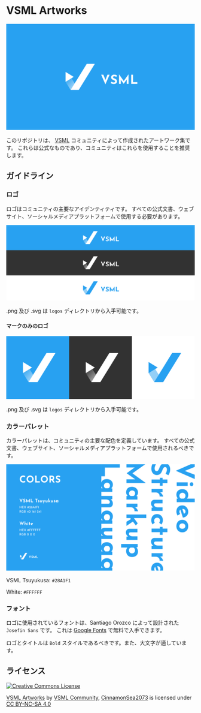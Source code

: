 # VSML Artworks

![banner-color.svg](banners/banner-color.svg)



このリポジトリは、 [VSML](https://github.com/vsml-org) コミュニティによって作成されたアートワーク集です。 
これらは公式なものであり、コミュニティはこれらを使用することを推奨します。

## ガイドライン
### ロゴ
ロゴはコミュニティの主要なアイデンティティです。 すべての公式文書、ウェブサイト、ソーシャルメディアプラットフォームで使用する必要があります。 

![logos.svg](samples/logos.svg)

.png 及び .svg は `logos` ディレクトリから入手可能です。

#### マークのみのロゴ

![marks.svg](samples/marks.svg)

.png 及び .svg は `logos` ディレクトリから入手可能です。

### カラーパレット
カラーパレットは、コミュニティの主要な配色を定義しています。
すべての公式文書、ウェブサイト、ソーシャルメディアプラットフォームで使用されるべきです。

![colors.svg](samples/colors.svg)

VSML Tsuyukusa: `#28A1F1`

White: `#FFFFFF`

### フォント
ロゴに使用されているフォントは、Santiago Orozco によって設計された `Josefin Sans` です。 これは [Google Fonts](https://fonts.google.com/specimen/Josefin+Sans) で無料で入手できます。

ロゴとタイトルは `Bold` スタイルであるべきです。また、大文字が適しています。

## ライセンス
<a rel="license" href="http://creativecommons.org/licenses/by-nc-sa/4.0/"><img alt="Creative Commons License" style="border-width:0" src="https://i.creativecommons.org/l/by-nc-sa/4.0/88x31.png" /></a><br />
<p xmlns:cc="http://creativecommons.org/ns#" xmlns:dct="http://purl.org/dc/terms/"><a property="dct:title" rel="cc:attributionURL" href="https://github.com/vsml-org/artwork">VSML Artworks</a> by <a rel="cc:attributionURL dct:creator" property="cc:attributionName" href="https://github.com/vsml-org">VSML Community</a>, <a rel="cc:attributionURL dct:creator" property="cc:attributionName" href="https://github.com/CinnamonSea2073">CinnamonSea2073</a> is licensed under <a href="https://creativecommons.org/licenses/by-nc-sa/4.0/?ref=chooser-v1" target="_blank" rel="license noopener noreferrer" style="display:inline-block;">CC BY-NC-SA 4.0<img style="height:22px!important;margin-left:3px;vertical-align:text-bottom;" src="https://mirrors.creativecommons.org/presskit/icons/cc.svg?ref=chooser-v1" alt=""><img style="height:22px!important;margin-left:3px;vertical-align:text-bottom;" src="https://mirrors.creativecommons.org/presskit/icons/by.svg?ref=chooser-v1" alt=""><img style="height:22px!important;margin-left:3px;vertical-align:text-bottom;" src="https://mirrors.creativecommons.org/presskit/icons/nc.svg?ref=chooser-v1" alt=""><img style="height:22px!important;margin-left:3px;vertical-align:text-bottom;" src="https://mirrors.creativecommons.org/presskit/icons/sa.svg?ref=chooser-v1" alt=""></a></p>
